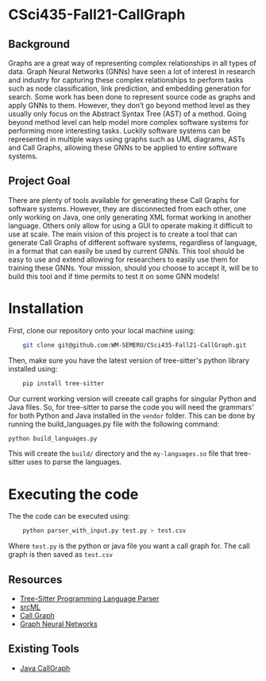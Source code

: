 # CSci435-Fall21-CallGraph

## Background
Graphs are a great way of representing complex relationships in all types of data. Graph Neural Networks (GNNs) have seen a lot of interest in research and industry for capturing these complex relationships to perform tasks such as node classification, link prediction, and embedding generation for search. Some work has been done to represent source code as graphs and apply GNNs to them. However, they don’t go beyond method level as they usually only focus on the Abstract Syntax Tree (AST) of a method. Going beyond method level can help model more complex software systems for performing more interesting tasks. Luckily software systems can be represented in multiple ways using graphs such as UML diagrams, ASTs and Call Graphs, allowing these GNNs to be applied to entire software systems.

## Project Goal
There are plenty of tools available for generating these Call Graphs for software systems. However, they are disconnected from each other, one only working on Java, one only generating XML format working in another language. Others only allow for using a GUI to operate making it difficult to use at scale. The main vision of this project is to create a tool that can generate Call Graphs of different software systems, regardless of language, in a format that can easily be used by current GNNs. This tool should be easy to use and extend allowing for researchers to easily use them for training these GNNs. Your mission, should you choose to accept it, will be to build this tool and if time permits to test it on some GNN models!

# Installation

First, clone our repository onto your local machine using:
```bash
    git clone git@github.com:WM-SEMERU/CSci435-Fall21-CallGraph.git
```

Then, make sure you have the latest version of tree-sitter's python library installed using:
```bash
    pip install tree-sitter
```

Our current working version will creeate call graphs for singular Python and Java files. So, for tree-sitter to parse the code you will need the grammars' for both Python and Java installed in the ```vendor``` folder.
This can be done by running the build_languages.py file with the following command:
```bash
python build_languages.py
```
This will create the ```build/``` directory and the ```my-languages.so``` file that tree-sitter uses to parse the languages.

# Executing the code

The the code can be executed using:
```bash
    python parser_with_input.py test.py > test.csv
```
Where ```test.py``` is the python or java file you want a call graph for. The call graph is then saved as ```test.csv```

## Resources

- [Tree-Sitter Programming Language Parser](https://github.com/tree-sitter/tree-sitter)
- [srcML](https://www.srcml.org/#home)
- [Call Graph](https://youtu.be/4ChfDsBEm_A)
- [Graph Neural Networks](https://youtu.be/me3UsMm9QEs)

## Existing Tools

- [Java CallGraph](https://github.com/gousiosg/java-callgraph)
